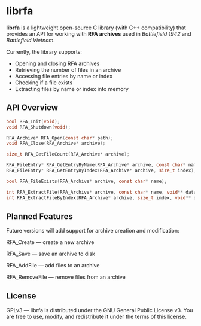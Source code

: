 # librfa

**librfa** is a lightweight open-source C library (with C++ compatibility) that provides an API for working with **RFA archives** used in *Battlefield 1942* and *Battlefield Vietnam*.  

Currently, the library supports:
- Opening and closing RFA archives
- Retrieving the number of files in an archive
- Accessing file entries by name or index
- Checking if a file exists
- Extracting files by name or index into memory

## API Overview
```c
bool RFA_Init(void);
void RFA_Shutdown(void);

RFA_Archive* RFA_Open(const char* path);
void RFA_Close(RFA_Archive* archive);

size_t RFA_GetFileCount(RFA_Archive* archive);

RFA_FileEntry* RFA_GetEntryByName(RFA_Archive* archive, const char* name);
RFA_FileEntry* RFA_GetEntryByIndex(RFA_Archive* archive, size_t index);

bool RFA_FileExists(RFA_Archive* archive, const char* name);

int RFA_ExtractFile(RFA_Archive* archive, const char* name, void** data, size_t* size);
int RFA_ExtractFileByIndex(RFA_Archive* archive, size_t index, void** data, size_t* size);
```

## Planned Features

Future versions will add support for archive creation and modification:

RFA_Create — create a new archive

RFA_Save — save an archive to disk

RFA_AddFile — add files to an archive

RFA_RemoveFile — remove files from an archive

## License

GPLv3 — librfa is distributed under the GNU General Public License v3. You are free to use, modify, and redistribute it under the terms of this license.
